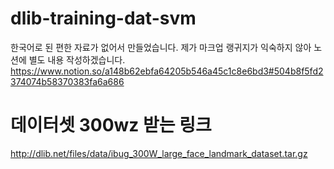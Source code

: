 # dlib-training-dat-svm
한국어로 된 편한 자료가 없어서 만들었습니다.
제가 마크업 랭귀지가 익숙하지 않아 노션에 별도 내용 작성하겠습니다.
https://www.notion.so/a148b62ebfa64205b546a45c1c8e6bd3#504b8f5fd2374074b58370383fa6a686
# 데이터셋 300wz 받는 링크
http://dlib.net/files/data/ibug_300W_large_face_landmark_dataset.tar.gz
